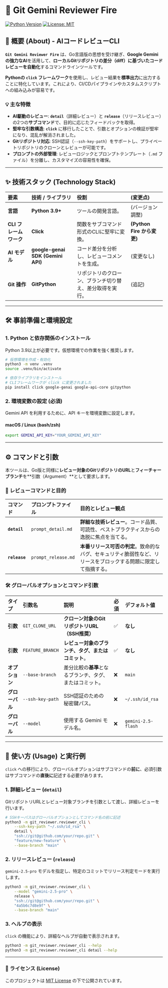 # 🤖 Git Gemini Reviewer Fire

[![Python Version](https://img.shields.io/badge/Python-3.8+-blue?logo=python)](https://www.python.org/)
[![License: MIT](https://img.shields.io/badge/License-MIT-yellow.svg)](https://opensource.org/licenses/MIT)

## 🚀 概要 (About) - AIコードレビューCLI

**`Git Gemini Reviewer Fire`** は、Go言語版の思想を受け継ぎ、**Google Gemini の強力なAI**を活用して、**ローカルGitリポジトリの差分（diff）に基づいたコードレビューを自動化**するコマンドラインツールです。

**Pythonの `click` フレームワーク**を使用し、レビュー結果を**標準出力**に出力することに特化しています。これにより、CI/CDパイプラインやカスタムスクリプトへの組み込みが容易です。

### 💡 主な特徴

* **AI駆動のレビュー**: **`detail`**（詳細レビュー）と **`release`**（リリースレビュー）の2つの**サブコマンド**で、目的に応じたフィードバックを取得。
* **堅牢な引数構造**: **`click`** に移行したことで、引数とオプションの検証が堅牢になり、混乱が解消されました。
* **Gitリポジトリ対応**: SSH認証（`--ssh-key-path`）をサポートし、プライベートリポジトリのクローンとレビューが可能です。
* **プロンプトの外部管理**: レビューロジックとプロンプトテンプレート（`.md` ファイル）を分離し、カスタマイズの容易性を確保。

-----

## ✨ 技術スタック (Technology Stack)

| 要素 | 技術 / ライブラリ | 役割 | (変更点) |
| :--- | :--- | :--- | :--- |
| **言語** | **Python 3.9+** | ツールの開発言語。 | (バージョン調整) |
| **CLI フレームワーク** | **Click** | 関数をサブコマンド形式のCLIに堅牢に変換。 | **(Python Fire から変更)** |
| **AI モデル** | **google-genai SDK (Gemini API)** | コード差分を分析し、レビューコメントを生成。 | (変更なし) |
| **Git 操作** | **GitPython** | リポジトリのクローン、ブランチ切り替え、差分取得を実行。 | (追記) |

-----

## 🛠️ 事前準備と環境設定

### 1\. Python と依存関係のインストール

Python 3.9以上が必要です。仮想環境での作業を強く推奨します。

```bash
# 仮想環境を作成・有効化
python3 -m venv .venv
source .venv/bin/activate

# 依存ライブラリをインストール
# CLIフレームワークが click に変更されました
pip install click google-genai google-api-core gitpython
```

### 2\. 環境変数の設定 (必須)

Gemini API を利用するために、API キーを環境変数に設定します。

#### macOS / Linux (bash/zsh)

```bash
export GEMINI_API_KEY="YOUR_GEMINI_API_KEY"
```

-----

## ⚙️ コマンドと引数

本ツールは、Go版と同様に**レビュー対象のGitリポジトリのURL**と**フィーチャーブランチ**を\*\*引数（Argument）\*\*として要求します。

### 🤖 レビューコマンドと目的

| コマンド | プロンプトファイル | 目的とレビュー観点 |
| :--- | :--- | :--- |
| **`detail`** | `prompt_detail.md` | **詳細な技術レビュー**。コード品質、可読性、ベストプラクティスからの逸脱に焦点を当てる。 |
| **`release`** | `prompt_release.md` | **本番リリース可否の判定**。致命的なバグ、セキュリティ脆弱性など、リリースをブロックする問題に限定して指摘する。 |

### 🛠 グローバルオプションとコマンド引数

| タイプ | 引数名 | 説明 | 必須 | デフォルト値 |
| :--- | :--- | :--- | :--- | :--- |
| **引数** | `GIT_CLONE_URL` | **クローン対象のGitリポジトリURL（SSH推奨）** | ✅ | **なし** |
| **引数** | `FEATURE_BRANCH` | **レビュー対象のブランチ、タグ、またはコミット**。 | ✅ | **なし** |
| **オプション** | `--base-branch` | 差分比較の**基準**となるブランチ、タグ、またはコミット。 | ❌ | `main` |
| **グローバル** | `--ssh-key-path` | SSH認証のための秘密鍵パス。 | ❌ | `~/.ssh/id_rsa` |
| **グローバル** | `--model` | 使用する Gemini モデル名。 | ❌ | `gemini-2.5-flash` |

-----

## 🚀 使い方 (Usage) と実行例

`click` への移行により、グローバルオプションはサブコマンドの**前に**、必須引数はサブコマンドの**直後に**記述する必要があります。

### 1\. 詳細レビュー (`detail`)

GitリポジトリURLとレビュー対象ブランチを引数として渡し、詳細レビューを行います。

```bash
# SSHキーパスはグローバルオプションとしてコマンド名の前に記述
python3 -m git_reviewer.reviewer_cli \
    --ssh-key-path "~/.ssh/id_rsa" \
    detail \
    "ssh://git@github.com/your/repo.git" \
    "feature/new-feature" \
    --base-branch "main"
```

### 2\. リリースレビュー (`release`)

`gemini-2.5-pro` モデルを指定し、特定のコミットでリリース判定モードを実行します。

```bash
python3 -m git_reviewer.reviewer_cli \
    --model "gemini-2.5-pro" \
    release \
    "ssh://git@github.com/your/repo.git" \
    "4a5b6c7d8e9f" \
    --base-branch "main"
```

### 3\. ヘルプの表示

`click` の機能により、詳細なヘルプが自動で表示されます。

```bash
python3 -m git_reviewer.reviewer_cli --help
python3 -m git_reviewer.reviewer_cli detail --help
```

-----

### 📜 ライセンス (License)

このプロジェクトは [MIT License](https://opensource.org/licenses/MIT) の下で公開されています。